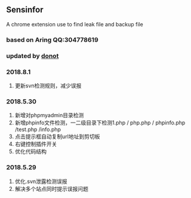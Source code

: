 ## Sensinfor

A chrome extension use to find leak file and backup file


### based on Aring QQ:304778619

### updated by [donot](https://blog.donot.me)


### 2018.8.1
1. 更新svn检测规则，减少误报


### 2018.5.30

1. 新增对phpmyadmin目录检测
2. 新增phpinfo文件检测，一二级目录下检测1.php / php.php / phpinfo.php /test.php /info.php
3. 点击提示框自动复制url地址到剪切板
4. 右键控制插件开关
5. 优化代码结构


### 2018.5.29

1. 优化.svn泄露检测误报
2. 解决多个站点同时提示误报问题